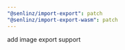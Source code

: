 ```yaml
---
"@senlinz/import-export": patch
"@senlinz/import-export-wasm": patch
---
```


add image export support
